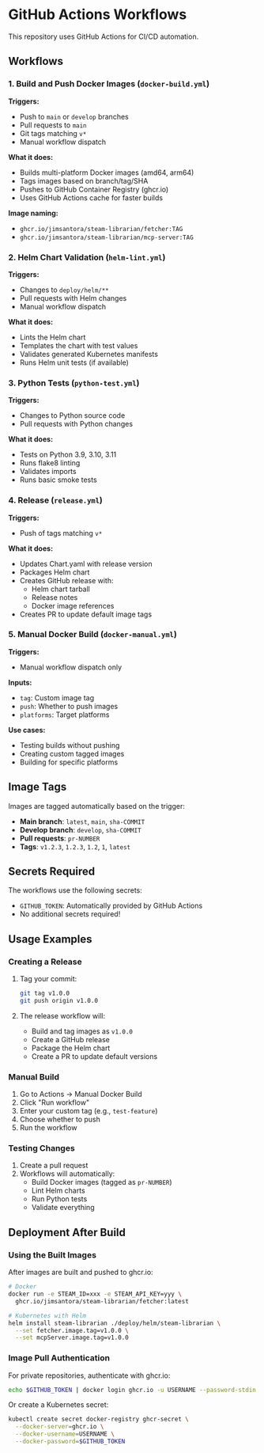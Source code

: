 # GitHub Actions Workflows

This repository uses GitHub Actions for CI/CD automation.

## Workflows

### 1. Build and Push Docker Images (`docker-build.yml`)

**Triggers:**
- Push to `main` or `develop` branches
- Pull requests to `main`
- Git tags matching `v*`
- Manual workflow dispatch

**What it does:**
- Builds multi-platform Docker images (amd64, arm64)
- Tags images based on branch/tag/SHA
- Pushes to GitHub Container Registry (ghcr.io)
- Uses GitHub Actions cache for faster builds

**Image naming:**
- `ghcr.io/jimsantora/steam-librarian/fetcher:TAG`
- `ghcr.io/jimsantora/steam-librarian/mcp-server:TAG`

### 2. Helm Chart Validation (`helm-lint.yml`)

**Triggers:**
- Changes to `deploy/helm/**`
- Pull requests with Helm changes
- Manual workflow dispatch

**What it does:**
- Lints the Helm chart
- Templates the chart with test values
- Validates generated Kubernetes manifests
- Runs Helm unit tests (if available)

### 3. Python Tests (`python-test.yml`)

**Triggers:**
- Changes to Python source code
- Pull requests with Python changes

**What it does:**
- Tests on Python 3.9, 3.10, 3.11
- Runs flake8 linting
- Validates imports
- Runs basic smoke tests

### 4. Release (`release.yml`)

**Triggers:**
- Push of tags matching `v*`

**What it does:**
- Updates Chart.yaml with release version
- Packages Helm chart
- Creates GitHub release with:
  - Helm chart tarball
  - Release notes
  - Docker image references
- Creates PR to update default image tags

### 5. Manual Docker Build (`docker-manual.yml`)

**Triggers:**
- Manual workflow dispatch only

**Inputs:**
- `tag`: Custom image tag
- `push`: Whether to push images
- `platforms`: Target platforms

**Use cases:**
- Testing builds without pushing
- Creating custom tagged images
- Building for specific platforms

## Image Tags

Images are tagged automatically based on the trigger:

- **Main branch**: `latest`, `main`, `sha-COMMIT`
- **Develop branch**: `develop`, `sha-COMMIT`
- **Pull requests**: `pr-NUMBER`
- **Tags**: `v1.2.3`, `1.2.3`, `1.2`, `1`, `latest`

## Secrets Required

The workflows use the following secrets:
- `GITHUB_TOKEN`: Automatically provided by GitHub Actions
- No additional secrets required!

## Usage Examples

### Creating a Release

1. Tag your commit:
   ```bash
   git tag v1.0.0
   git push origin v1.0.0
   ```

2. The release workflow will:
   - Build and tag images as `v1.0.0`
   - Create a GitHub release
   - Package the Helm chart
   - Create a PR to update default versions

### Manual Build

1. Go to Actions → Manual Docker Build
2. Click "Run workflow"
3. Enter your custom tag (e.g., `test-feature`)
4. Choose whether to push
5. Run the workflow

### Testing Changes

1. Create a pull request
2. Workflows will automatically:
   - Build Docker images (tagged as `pr-NUMBER`)
   - Lint Helm charts
   - Run Python tests
   - Validate everything

## Deployment After Build

### Using the Built Images

After images are built and pushed to ghcr.io:

```bash
# Docker
docker run -e STEAM_ID=xxx -e STEAM_API_KEY=yyy \
  ghcr.io/jimsantora/steam-librarian/fetcher:latest

# Kubernetes with Helm
helm install steam-librarian ./deploy/helm/steam-librarian \
  --set fetcher.image.tag=v1.0.0 \
  --set mcpServer.image.tag=v1.0.0
```

### Image Pull Authentication

For private repositories, authenticate with ghcr.io:

```bash
echo $GITHUB_TOKEN | docker login ghcr.io -u USERNAME --password-stdin
```

Or create a Kubernetes secret:

```bash
kubectl create secret docker-registry ghcr-secret \
  --docker-server=ghcr.io \
  --docker-username=USERNAME \
  --docker-password=$GITHUB_TOKEN
```